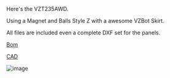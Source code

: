 Here's the VZT235AWD.

Using a Magnet and Balls Style Z with a awesome VZBot Skirt.

All files are included even a complete DXF set for the panels.

[Bom](https://docs.google.com/spreadsheets/d/1xvMW6YaFaoX6A90eS0pwF839IJyR271-2l1dd-D7zmQ/edit?usp=sharing)

[CAD](https://a360.co/37REtGY)

![image](https://github.com/pbsuper/VZTrident/blob/main/VZT235/Frame_235%20v6.png)